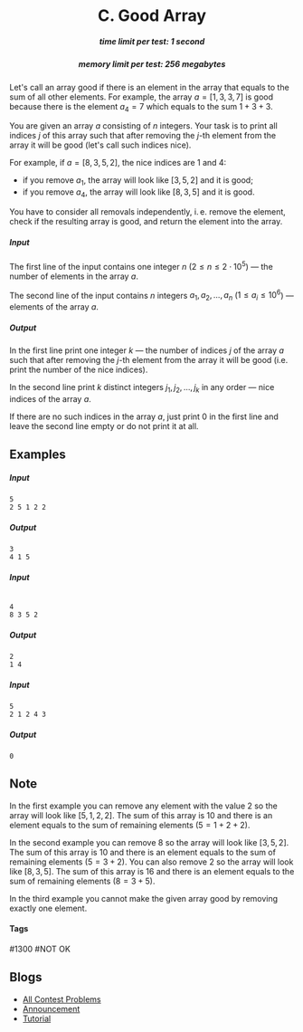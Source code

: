 <h1 style='text-align: center;'> C. Good Array</h1>

<h5 style='text-align: center;'>time limit per test: 1 second</h5>
<h5 style='text-align: center;'>memory limit per test: 256 megabytes</h5>

Let's call an array good if there is an element in the array that equals to the sum of all other elements. For example, the array $a=[1, 3, 3, 7]$ is good because there is the element $a_4=7$ which equals to the sum $1 + 3 + 3$.

You are given an array $a$ consisting of $n$ integers. Your task is to print all indices $j$ of this array such that after removing the $j$-th element from the array it will be good (let's call such indices nice).

For example, if $a=[8, 3, 5, 2]$, the nice indices are $1$ and $4$: 

* if you remove $a_1$, the array will look like $[3, 5, 2]$ and it is good;
* if you remove $a_4$, the array will look like $[8, 3, 5]$ and it is good.

You have to consider all removals independently, i. e. remove the element, check if the resulting array is good, and return the element into the array.

##### Input

The first line of the input contains one integer $n$ ($2 \le n \le 2 \cdot 10^5$) — the number of elements in the array $a$.

The second line of the input contains $n$ integers $a_1, a_2, \dots, a_n$ ($1 \le a_i \le 10^6$) — elements of the array $a$.

##### Output

In the first line print one integer $k$ — the number of indices $j$ of the array $a$ such that after removing the $j$-th element from the array it will be good (i.e. print the number of the nice indices).

In the second line print $k$ distinct integers $j_1, j_2, \dots, j_k$ in any order — nice indices of the array $a$.

If there are no such indices in the array $a$, just print $0$ in the first line and leave the second line empty or do not print it at all.

## Examples

##### Input


```text
5
2 5 1 2 2
```
##### Output


```text
3
4 1 5
```
##### Input

```text

4
8 3 5 2

```
##### Output


```text
2
1 4 
```
##### Input


```text
5
2 1 2 4 3
```
##### Output


```text
0

```
## Note

In the first example you can remove any element with the value $2$ so the array will look like $[5, 1, 2, 2]$. The sum of this array is $10$ and there is an element equals to the sum of remaining elements ($5 = 1 + 2 + 2$).

In the second example you can remove $8$ so the array will look like $[3, 5, 2]$. The sum of this array is $10$ and there is an element equals to the sum of remaining elements ($5 = 3 + 2$). You can also remove $2$ so the array will look like $[8, 3, 5]$. The sum of this array is $16$ and there is an element equals to the sum of remaining elements ($8 = 3 + 5$).

In the third example you cannot make the given array good by removing exactly one element.



#### Tags 

#1300 #NOT OK 

## Blogs
- [All Contest Problems](../Codeforces_Round_521_(Div._3).md)
- [Announcement](../blogs/Announcement.md)
- [Tutorial](../blogs/Tutorial.md)
